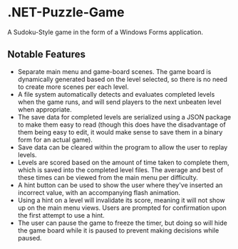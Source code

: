 # .NET-Puzzle-Game

A Sudoku-Style game in the form of a Windows Forms application.

## Notable Features
- Separate main menu and game-board scenes. The game board is dynamically generated based on the level selected, so there is no need to create more scenes per each level.
- A file system automatically detects and evaluates completed levels when the game runs, and will send players to the next unbeaten level when appropriate.
- The save data for completed levels are serialized using a JSON package to make them easy to read (though this does have the disadvantage of them being easy to edit, it would make sense to save them in a binary form for an actual game).
- Save data can be cleared within the program to allow the user to replay levels.
- Levels are scored based on the amount of time taken to complete them, which is saved into the completed level files. The average and best of these times can be viewed from the main menu per difficulty.
- A hint button can be used to show the user where they've inserted an incorrect value, with an accompanying flash animation.
- Using a hint on a level will invalidate its score, meaning it will not show up on the main menu views. Users are prompted for confirmation upon the first attempt to use a hint.
- The user can pause the game to freeze the timer, but doing so will hide the game board while it is paused to prevent making decisions while paused.
